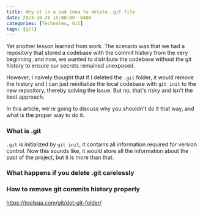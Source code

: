 ```yaml
---
title: Why it is a bad idea to delete .git file
date: 2023-10-26 15:00:00 -0400
categories: [Technotes, Git]
tags: [git] 
---
```


Yet another lesson learned from work. The scenario was that we had a repository that stored a codebase with the commit history from the very beginning, and now, we wanted to distribute the codebase without the git history to ensure our secrets remained unexposed.

However, I naively thought that if I deleted the `.git` folder, it would remove the history and I can just reinitialize the local codebase with `git init` to the new repository, thereby solving the issue. But no, that's risky and isn't the best approach.

In this article, we're going to discuss why you shouldn't do it that way, and what is the proper way to do it.

### What is .git
`.git` is initialized by `git init`, it contains all information required for version control. Now this sounds like, it would store all the information about the past of the project, but it is more than that.

### What happens if you delete .git carelessly

### How to remove git commits history properly

https://toolsqa.com/git/dot-git-folder/